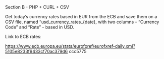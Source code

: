 Section B - PHP + CURL + CSV

Get today’s currency rates based in EUR from the ECB and save them on a CSV file, named “usd_currency_rates_{date}, with two columns - “Currency Code” and “Rate” - based in USD.

Link to ECB rates:

https://www.ecb.europa.eu/stats/eurofxref/eurofxref-daily.xml?5105e8233f9433cf70ac379d6
ccc5775